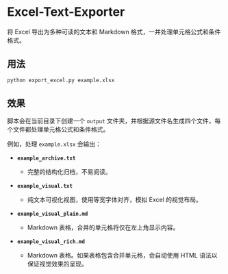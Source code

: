 # Excel-Text-Exporter

将 Excel 导出为多种可读的文本和 Markdown 格式，一并处理单元格公式和条件格式。

## 用法

```bash
python export_excel.py example.xlsx
```

## 效果

脚本会在当前目录下创建一个 `output` 文件夹，并根据源文件名生成四个文件，每个文件都处理单元格公式和条件格式。

例如，处理 `example.xlsx` 会输出：

* **`example_archive.txt`**
    * 完整的结构化归档，不易阅读。

* **`example_visual.txt`**
    * 纯文本可视化视图，使用等宽字体对齐，模拟 Excel 的视觉布局。

* **`example_visual_plain.md`**
    * Markdown 表格，合并的单元格将仅在左上角显示内容。

* **`example_visual_rich.md`**
    * Markdown 表格。如果表格包含合并单元格，会自动使用 HTML 语法以保证视觉效果的呈现。